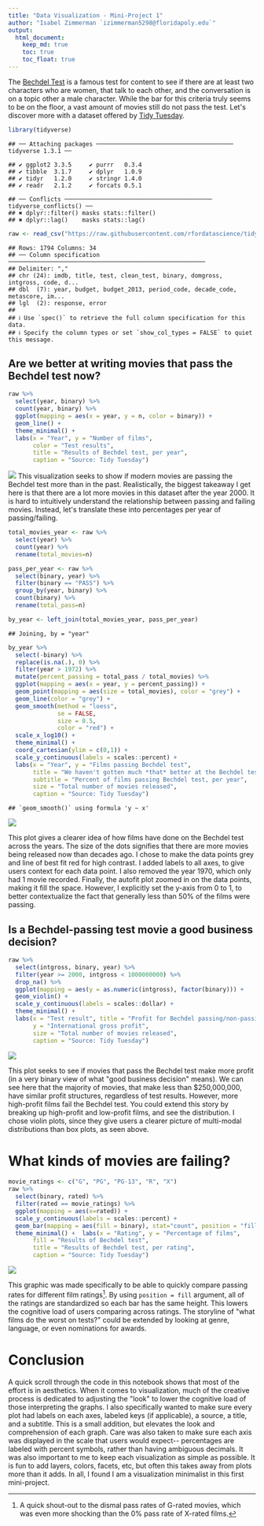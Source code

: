 ```yaml
---
title: "Data Visualization - Mini-Project 1"
author: "Isabel Zimmerman `izimmerman5298@floridapoly.edu`"
output: 
  html_document:
    keep_md: true
    toc: true
    toc_float: true
---
```


The [Bechdel Test](https://en.wikipedia.org/wiki/Bechdel_test) is a famous test for content to see if there are at least two characters who are women, that talk to each other, and the conversation is on a topic other a male character. While the bar for this criteria truly seems to be on the floor, a vast amount of movies still do not pass the test. Let's discover more with a dataset offered by [Tidy Tuesday](https://github.com/rfordatascience/tidytuesday/tree/master/data/2021/2021-03-09).


```r
library(tidyverse)
```

```
## ── Attaching packages ─────────────────────────────────────── tidyverse 1.3.1 ──
```

```
## ✔ ggplot2 3.3.5     ✔ purrr   0.3.4
## ✔ tibble  3.1.7     ✔ dplyr   1.0.9
## ✔ tidyr   1.2.0     ✔ stringr 1.4.0
## ✔ readr   2.1.2     ✔ forcats 0.5.1
```

```
## ── Conflicts ────────────────────────────────────────── tidyverse_conflicts() ──
## ✖ dplyr::filter() masks stats::filter()
## ✖ dplyr::lag()    masks stats::lag()
```


```r
raw <- read_csv("https://raw.githubusercontent.com/rfordatascience/tidytuesday/master/data/2021/2021-03-09/movies.csv")
```

```
## Rows: 1794 Columns: 34
## ── Column specification ────────────────────────────────────────────────────────
## Delimiter: ","
## chr (24): imdb, title, test, clean_test, binary, domgross, intgross, code, d...
## dbl  (7): year, budget, budget_2013, period_code, decade_code, metascore, im...
## lgl  (2): response, error
## 
## ℹ Use `spec()` to retrieve the full column specification for this data.
## ℹ Specify the column types or set `show_col_types = FALSE` to quiet this message.
```

## Are we better at writing movies that pass the Bechdel test now?


```r
raw %>% 
  select(year, binary) %>% 
  count(year, binary) %>%
  ggplot(mapping = aes(x = year, y = n, color = binary)) +
  geom_line() +
  theme_minimal() +
  labs(x = "Year", y = "Number of films",
       color = "Test results",
       title = "Results of Bechdel test, per year",
       caption = "Source: Tidy Tuesday")
```

![](iz_analysis_data_viz_files/figure-html/unnamed-chunk-3-1.png)<!-- -->
This visualization seeks to show if modern movies are passing the Bechdel test more than in the past. Realistically, the biggest takeaway I get here is that there are a lot more movies in this dataset after the year 2000. It is hard to intuitively understand the relationship between passing and failing movies. Instead, let's translate these into percentages per year of passing/failing.


```r
total_movies_year <- raw %>%
  select(year) %>% 
  count(year) %>% 
  rename(total_movies=n)

pass_per_year <- raw %>%
  select(binary, year) %>% 
  filter(binary == "PASS") %>% 
  group_by(year, binary) %>% 
  count(binary) %>% 
  rename(total_pass=n)

by_year <- left_join(total_movies_year, pass_per_year) 
```

```
## Joining, by = "year"
```


```r
by_year %>% 
  select(-binary) %>% 
  replace(is.na(.), 0) %>% 
  filter(year > 1972) %>% 
  mutate(percent_passing = total_pass / total_movies) %>% 
  ggplot(mapping = aes(x = year, y = percent_passing)) +
  geom_point(mapping = aes(size = total_movies), color = "grey") + 
  geom_line(color = "grey") +
  geom_smooth(method = "loess",
              se = FALSE,
              size = 0.5,
              color = "red") +
  scale_x_log10() +
  theme_minimal() +
  coord_cartesian(ylim = c(0,1)) +
  scale_y_continuous(labels = scales::percent) +
  labs(x = "Year", y = "Films passing Bechdel test",
       title = "We haven't gotten much *that* better at the Bechdel test",
       subtitle = "Percent of films passing Bechdel test, per year",
       size = "Total number of movies released",
       caption = "Source: Tidy Tuesday")
```

```
## `geom_smooth()` using formula 'y ~ x'
```

![](iz_analysis_data_viz_files/figure-html/unnamed-chunk-5-1.png)<!-- -->

This plot gives a clearer idea of how films have done on the Bechdel test across the years. The size of the dots signifies that there are more movies being released now than decades ago. I chose to make the data points grey and line of best fit red for high contrast. I added labels to all axes, to give users context for each data point. I also removed the year 1970, which only had 1 movie recorded. Finally, the autofit plot zoomed in on the data points, making it fill the space. However, I explicitly set the y-axis from 0 to 1, to better contextualize the fact that generally less than 50% of the films were passing.

## Is a Bechdel-passing test movie a good business decision?


```r
raw %>% 
  select(intgross, binary, year) %>%
  filter(year >= 2000, intgross < 1000000000) %>% 
  drop_na() %>% 
  ggplot(mapping = aes(y = as.numeric(intgross), factor(binary))) +
  geom_violin() +
  scale_y_continuous(labels = scales::dollar) +
  theme_minimal() +
  labs(x = "Test result", title = "Profit for Bechdel passing/non-passing films",
       y = "International gross profit",
       size = "Total number of movies released",
       caption = "Source: Tidy Tuesday")
```

![](iz_analysis_data_viz_files/figure-html/unnamed-chunk-6-1.png)<!-- -->

This plot seeks to see if movies that pass the Bechdel test make more profit (in a very binary view of what "good business decision" means). We can see here that the majority of movies, that make less than $250,000,000, have similar profit structures, regardless of test results. However, more high-profit films fail the Bechdel test. You could extend this story by breaking up high-profit and low-profit films, and see the distribution. I chose violin plots, since they give users a clearer picture of multi-modal distributions than box plots, as seen above.


# What kinds of movies are failing? 


```r
movie_ratings <- c("G", "PG", "PG-13", "R", "X")
raw %>% 
  select(binary, rated) %>%
  filter(rated == movie_ratings) %>% 
  ggplot(mapping = aes(x=rated)) +
  scale_y_continuous(labels = scales::percent) +
  geom_bar(mapping = aes(fill = binary), stat="count", position = "fill") +
  theme_minimal() +  labs(x = "Rating", y = "Percentage of films",
       fill = "Results of Bechdel test",
       title = "Results of Bechdel test, per rating",
       caption = "Source: Tidy Tuesday")
```

![](iz_analysis_data_viz_files/figure-html/unnamed-chunk-7-1.png)<!-- -->

This graphic was made specifically to be able to quickly compare passing rates for different film ratings[^1]. By using `position = fill` argument, all of the ratings are standardized so each bar has the same height. This lowers the cognitive load of users comparing across ratings. The storyline of "what films do the worst on tests?" could be extended by looking at genre, language, or even nominations for awards.

[^1]: A quick shout-out to the dismal pass rates of G-rated movies, which was even more shocking than the 0% pass rate of X-rated films.


# Conclusion

A quick scroll through the code in this notebook shows that most of the effort is in aesthetics. When it comes to visualization, much of the creative process is dedicated to adjusting the "look" to lower the cognitive load of those interpreting the graphs. I also specifically wanted to make sure every plot had labels on each axes, labeled keys (if applicable), a source, a title, and a subtitle. This is a small addition, but elevates the look and comprehension of each graph. Care was also taken to make sure each axis was displayed in the scale that users would expect-- percentages are labeled with percent symbols, rather than having ambiguous decimals. It was also important to me to keep each visualization as simple as possible. It is fun to add layers, colors, facets, etc, but often this takes away from plots more than it adds. In all, I found I am a visualization minimalist in this first mini-project.
